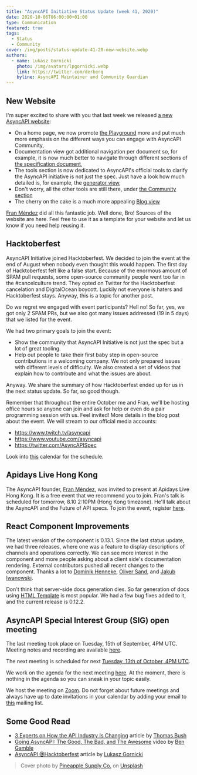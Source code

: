 ```yaml
---
title: "AsyncAPI Initiative Status Update (week 41, 2020)"
date: 2020-10-06T06:00:00+01:00
type: Communication
featured: true
tags:
  - Status
  - Community
cover: /img/posts/status-update-41-20-new-website.webp
authors:
  - name: Lukasz Gornicki
    photo: /img/avatars/lpgornicki.webp
    link: https://twitter.com/derberq
    byline: AsyncAPI Maintainer and Community Guardian
---
```




## New Website

I'm super excited to share with you that last week we released [a new AsyncAPI website](/):
- On a home page, we now promote [the Playground](https://playground.asyncapi.io) more and put much more emphasis on the different ways you can engage with AsyncAPI Community,
- Documentation view got additional navigation per document so, for example, it is now much better to navigate through different sections of [the specification document](/docs/specifications/2.0.0),
- The tools section is now dedicated to AsyncAPI's official tools to clarify the AsyncAPI initiative is not just the spec. Just have a look how much detailed is, for example, the [generator view](/generator),
- Don't worry, all the other tools are still there, under [the Community section](/docs/community/tooling)
- The cherry on the cake is a much more appealing [Blog view](/blog)

[Fran Méndez](https://twitter.com/fmvilas) did all this fantastic job. Well done, Bro! Sources of the website are here. Feel free to use it as a template for your website and let us know if you need help reusing it.

## Hacktoberfest

AsyncAPI Initiative joined Hacktoberfest. We decided to join the event at the end of August when nobody even thought this would happen. The first day of Hacktoberfest felt like a false start. Because of the enormous amount of SPAM pull requests, some open-source community people went too far in the #cancelculture trend. They opted on Twitter for the Hacktoberfest cancelation and DigitalOcean boycott. Luckily not everyone is haters and Hacktoberfest stays. Anyway, this is a topic for another post.

Do we regret we engaged with event participants? Hell no! So far, yes, we got only 2 SPAM PRs, but we also got many issues addressed (19 in 5 days) that we listed for the event. 

We had two primary goals to join the event:
- Show the community that AsyncAPI Initiative is not just the spec but a lot of great tooling.
- Help out people to take their first baby step in open-source contributions in a welcoming company. We not only prepared issues with different levels of difficulty. We also created a set of videos that explain how to contribute and what the issues are about. 

Anyway. We share the summary of how Hacktoberfest ended up for us in the next status update. So far, so good though.

Remember that throughout the entire October me and Fran, we'll be hosting office hours so anyone can join and ask for help or even do a pair programming session with us. Feel invited! More details in the blog post about the event. We will stream to our official media accounts:
- https://www.twitch.tv/asyncapi
- https://www.youtube.com/asyncapi
- https://twitter.com/AsyncAPISpec 

Look into [this](https://calendar.google.com/calendar/u/0?cid=dGJyYmZxNGRlNWJjbmd0OG9rdmV2NGxzdGtAZ3JvdXAuY2FsZW5kYXIuZ29vZ2xlLmNvbQ) calendar for the schedule.

## Apidays Live Hong Kong

The AsyncAPI founder, [Fran Méndez](https://twitter.com/fmvilas), was invited to present at Apidays Live Hong Kong. It is a free event that we recommend you to join. Fran's talk is scheduled for tomorrow, 8.10 2:10PM (Hong Kong timezone). He'll talk about the AsyncAPI and the Future of API specs. To join the event, register [here](https://www.eventbrite.com/e/apidays-live-hong-kong-the-open-api-economy-finance-as-a-service-api-ecosystems-tickets-104511637120). 

## React Component Improvements

The latest version of the component is 0.13.1. Since the last status update, we had three releases, where one was a feature to display descriptions of channels and operations correctly. We can see more interest in the component and more people asking about a client side's documentation rendering. External contributors pushed all recent changes to the component. Thanks a lot to [Dominik Henneke](https://github.com/dhenneke), [Oliver Sand](https://github.com/Fox32), and [Jakub Iwanowski](https://github.com/JakubIwanowski).

Don't think that server-side docs generation dies. So far generation of docs using [HTML Template](https://github.com/asyncapi/html-template) is most popular. We had a few bug fixes added to it, and the current release is 0.12.2.

## AsyncAPI Special Interest Group (SIG) open meeting

The last meeting took place on Tuesday, 15th of September, 4PM UTC. Meeting notes and recording are available [here](https://github.com/asyncapi/asyncapi/issues/443). 

The next meeting is scheduled for next [Tuesday, 13th of October, 4PM UTC](https://everytimezone.com/s/89b676b6). 

We work on the agenda for the next meeting [here](https://github.com/asyncapi/asyncapi/issues/451). At the moment, there is nothing in the agenda so you can sneak in your topic easily. 

We host the meeting on [Zoom](https://zoom.us/j/165106914). Do not forget about future meetings and always have up to date invitations in your calendar by adding your email to [this](https://groups.google.com/forum/#!forum/asyncapi-users) mailing list.

## Some Good Read

- [3 Experts on How the API Industry Is Changing](https://nordicapis.com/3-experts-on-how-the-api-industry-is-changing/) article by [Thomas Bush](https://www.linkedin.com/in/thomasbush/)
- [Going AsyncAPI: The Good, The Bad, and The Awesome](https://www.youtube.com/watch?v=bSfgNDJf97M) video by [Ben Gamble](https://twitter.com/BenGamble7)
- [AsyncAPI @Hacktoberfest](https://www.asyncapi.com/blog/hacktoberfest-2020) article by [Lukasz Gornicki](https://twitter.com/derberq)

> Cover photo by <a href="https://unsplash.com/@pineapple?utm_source=unsplash&amp;utm_medium=referral&amp;utm_content=creditCopyText">Pineapple Supply Co.</a> on <a href="https://unsplash.com/s/photos/celebrate?utm_source=unsplash&amp;utm_medium=referral&amp;utm_content=creditCopyText">Unsplash</a>